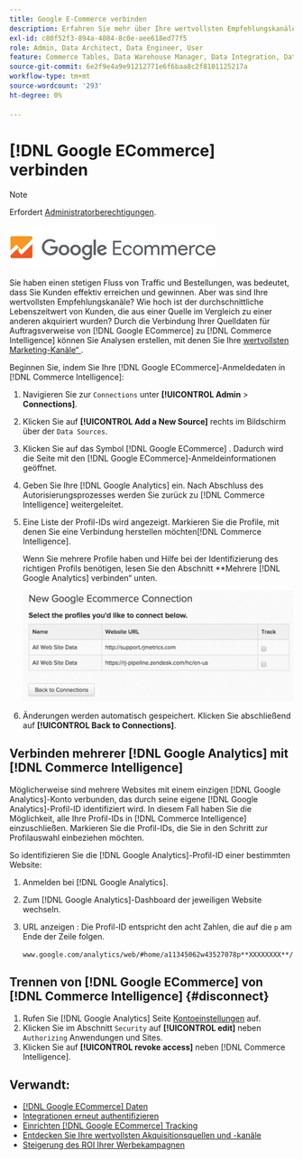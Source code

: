 ```yaml
---
title: Google E-Commerce verbinden
description: Erfahren Sie mehr über Ihre wertvollsten Empfehlungskanäle.
exl-id: c80f52f3-894a-4084-8c0e-aee618ed77f5
role: Admin, Data Architect, Data Engineer, User
feature: Commerce Tables, Data Warehouse Manager, Data Integration, Data Import/Export
source-git-commit: 6e2f9e4a9e91212771e6f6baa8c2f8101125217a
workflow-type: tm+mt
source-wordcount: '293'
ht-degree: 0%

---
```


# [!DNL Google ECommerce] verbinden

>[!NOTE]
>
>Erfordert [Administratorberechtigungen](../../../administrator/user-management/user-management.md).

![](../../../assets/google-ecommerce-logo.png)

Sie haben einen stetigen Fluss von Traffic und Bestellungen, was bedeutet, dass Sie Kunden effektiv erreichen und gewinnen. Aber was sind Ihre wertvollsten Empfehlungskanäle? Wie hoch ist der durchschnittliche Lebenszeitwert von Kunden, die aus einer Quelle im Vergleich zu einer anderen akquiriert wurden? Durch die Verbindung Ihrer Quelldaten für Auftragsverweise von [!DNL Google ECommerce] zu [!DNL Commerce Intelligence] können Sie Analysen erstellen, mit denen Sie Ihre [wertvollsten Marketing-Kanäle“ ](../../../data-analyst/analysis/most-value-source-channel.md).

Beginnen Sie, indem Sie Ihre [!DNL Google ECommerce]-Anmeldedaten in [!DNL Commerce Intelligence]:

1. Navigieren Sie zur `Connections` unter **[!UICONTROL Admin** > **Connections]**.

1. Klicken Sie auf **[!UICONTROL Add a New Source]** rechts im Bildschirm über der `Data Sources`.

1. Klicken Sie auf das Symbol [!DNL Google ECommerce] . Dadurch wird die Seite mit den [!DNL Google ECommerce]-Anmeldeinformationen geöffnet.

1. Geben Sie Ihre [!DNL Google Analytics] ein. Nach Abschluss des Autorisierungsprozesses werden Sie zurück zu [!DNL Commerce Intelligence] weitergeleitet.

1. Eine Liste der Profil-IDs wird angezeigt. Markieren Sie die Profile, mit denen Sie eine Verbindung herstellen möchten[!DNL Commerce Intelligence].

   Wenn Sie mehrere Profile haben und Hilfe bei der Identifizierung des richtigen Profils benötigen, lesen Sie den Abschnitt **Mehrere [!DNL Google Analytics] verbinden“ unten.

   ![](../../../assets/conn-mult-ga-profiles.png)<!--{: width="500"}-->

1. Änderungen werden automatisch gespeichert. Klicken Sie abschließend auf **[!UICONTROL Back to Connections]**.

## Verbinden mehrerer [!DNL Google Analytics] mit [!DNL Commerce Intelligence]

Möglicherweise sind mehrere Websites mit einem einzigen [!DNL Google Analytics]-Konto verbunden, das durch seine eigene [!DNL Google Analytics]-Profil-ID identifiziert wird. In diesem Fall haben Sie die Möglichkeit, alle Ihre Profil-IDs in [!DNL Commerce Intelligence] einzuschließen. Markieren Sie die Profil-IDs, die Sie in den Schritt zur Profilauswahl einbeziehen möchten.

So identifizieren Sie die [!DNL Google Analytics]-Profil-ID einer bestimmten Website:

1. Anmelden bei [!DNL Google Analytics].
1. Zum [!DNL Google Analytics]-Dashboard der jeweiligen Website wechseln.
1. URL anzeigen : Die Profil-ID entspricht den acht Zahlen, die auf die `p` am Ende der Zeile folgen.

   `www.google.com/analytics/web/#home/a11345062w43527078p**XXXXXXXX**/`

## Trennen von [!DNL Google ECommerce] von [!DNL Commerce Intelligence] {#disconnect}

1. Rufen Sie [!DNL Google Analytics] Seite [Kontoeinstellungen](https://www.google.com/account/about/?hl=en) auf.
1. Klicken Sie im Abschnitt `Security` auf **[!UICONTROL edit]** neben `Authorizing` Anwendungen und Sites.
1. Klicken Sie auf **[!UICONTROL revoke access]** neben [!DNL Commerce Intelligence].

## Verwandt:

* [ [!DNL Google ECommerce]  Daten](../integrations/google-ecommerce-data.md)
* [Integrationen erneut authentifizieren](https://experienceleague.adobe.com/docs/commerce-knowledge-base/kb/how-to/mbi-reauthenticating-integrations.html)
* [Einrichten [!DNL Google ECommerce] Tracking](https://support.google.com/analytics/answer/1009612?hl=en)
* [Entdecken Sie Ihre wertvollsten Akquisitionsquellen und -kanäle](../../analysis/most-value-source-channel.md)
* [Steigerung des ROI Ihrer Werbekampagnen](../../analysis/roi-ad-camp.md)
